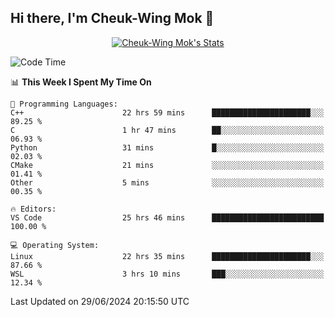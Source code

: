 ## Hi there, I'm Cheuk-Wing Mok 👋

<!--
**mozro0327/mozro0327** is a ✨ _special_ ✨ repository because its `README.md` (this file) appears on your GitHub profile.

Here are some ideas to get you started:

- 🔭 I’m currently working on ...
- 🌱 I’m currently learning ...
- 👯 I’m looking to collaborate on ...
- 🤔 I’m looking for help with ...
- 💬 Ask me about ...
- 📫 How to reach me: ...
- 😄 Pronouns: ...
- ⚡ Fun fact: ...
-->

<p align="center">
  <a href="https://github.com/mozro0327" class="rich-diff-level-one">
    <img src="https://github-readme-stats.vercel.app/api?username=mozro0327&title_color=333&text_color=777" alt="Cheuk-Wing Mok's Stats" >
    <!-- &hide=issues
    <img src="https://github-readme-stats.vercel.app/api?username=mozro0327&hide=issues&title_color=333&text_color=777" alt="Cheuk-Wing Mok's Stats" >
    -->
  </a>
</p>

<!--START_SECTION:waka-->
![Code Time](http://img.shields.io/badge/Code%20Time-2%2C733%20hrs%204%20mins-blue)

📊 **This Week I Spent My Time On** 

```text
💬 Programming Languages: 
C++                      22 hrs 59 mins      ██████████████████████░░░   89.25 % 
C                        1 hr 47 mins        ██░░░░░░░░░░░░░░░░░░░░░░░   06.93 % 
Python                   31 mins             █░░░░░░░░░░░░░░░░░░░░░░░░   02.03 % 
CMake                    21 mins             ░░░░░░░░░░░░░░░░░░░░░░░░░   01.41 % 
Other                    5 mins              ░░░░░░░░░░░░░░░░░░░░░░░░░   00.35 % 

🔥 Editors: 
VS Code                  25 hrs 46 mins      █████████████████████████   100.00 % 

💻 Operating System: 
Linux                    22 hrs 35 mins      ██████████████████████░░░   87.66 % 
WSL                      3 hrs 10 mins       ███░░░░░░░░░░░░░░░░░░░░░░   12.34 % 
```


 Last Updated on 29/06/2024 20:15:50 UTC
<!--END_SECTION:waka-->
